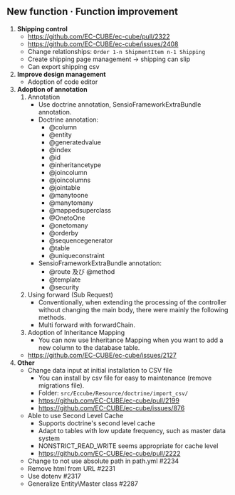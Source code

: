 ## New function · Function improvement
   
1. **Shipping control**
    - https://github.com/EC-CUBE/ec-cube/pull/2322
    - https://github.com/EC-CUBE/ec-cube/issues/2408
    - Change relationships: `Order 1-n ShipmentItem n-1 Shipping`
    - Create shipping page management -> shipping can slip
    - Can export shipping csv
2. **Improve design management**
   - Adoption of code editor
3. **Adoption of annotation**
    1. Annotation
        - Use doctrine annotation, SensioFrameworkExtraBundle annotation.
        - Doctrine annotation:
            - @column
            - @entity
            - @generatedvalue
            - @index
            - @id
            - @inheritancetype
            - @joincolumn
            - @joincolumns
            - @jointable
            - @manytoone
            - @manytomany
            - @mappedsuperclass
            - @OnetoOne
            - @onetomany
            - @orderby
            - @sequencegenerator
            - @table
            - @uniqueconstraint
        - SensioFrameworkExtraBundle annotation:
            - @route 及び @method
            - @template
            - @security
    2. Using forward (Sub Request)
        - Conventionally, when extending the processing of the controller without changing the main body, there were mainly the following methods.
        - Multi forward with forwardChain.
    3. Adoption of Inheritance Mapping
       - You can now use Inheritance Mapping when you want to add a new column to the database table. 
    - https://github.com/EC-CUBE/ec-cube/issues/2127
4. **Other**
    - Change data input at initial installation to CSV file
        - You can install by csv file for easy to maintenance (remove migrations file).
        - Folder: `src/Eccube/Resource/doctrine/import_csv/`
        - https://github.com/EC-CUBE/ec-cube/pull/2199
        - https://github.com/EC-CUBE/ec-cube/issues/876
    - Able to use Second Level Cache
        - Supports doctrine's second level cache
        - Adapt to tables with low update frequency, such as master data system
        - NONSTRICT_READ_WRITE seems appropriate for cache level
        - https://github.com/EC-CUBE/ec-cube/pull/2222
    - Change to not use absolute path in path.yml #2234
    - Remove html from URL #2231
    - Use dotenv #2317
    - Generalize Entity\Master class #2287
   